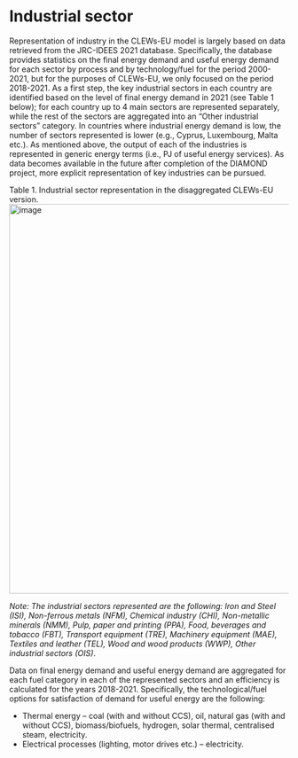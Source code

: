 # Industrial sector
Representation of industry in the CLEWs-EU model is largely based on data retrieved from the JRC-IDEES 2021 database. Specifically, the database provides statistics on the final energy demand and useful energy demand for each sector by process and by technology/fuel for the period 2000-2021, but for the purposes of CLEWs-EU, we only focused on the period 2018-2021. As a first step, the key industrial sectors in each country are identified based on the level of final energy demand in 2021 (see Table 1 below); for each country up to 4 main sectors are represented separately, while the rest of the sectors are aggregated into an “Other industrial sectors” category. In countries where industrial energy demand is low, the number of sectors represented is lower (e.g., Cyprus, Luxembourg, Malta etc.). As mentioned above, the output of each of the industries is represented in generic energy terms (i.e., PJ of useful energy services). As data becomes available in the future after completion of the DIAMOND project, more explicit representation of key industries can be pursued.

Table 1. Industrial sector representation in the disaggregated CLEWs-EU version.
<img width="673" height="703" alt="image" src="https://github.com/user-attachments/assets/8789d137-7e45-4daa-96f2-41bd9a28c643" />

_Note: The industrial sectors represented are the following: Iron and Steel (ISI), Non-ferrous metals (NFM), Chemical industry (CHI), Non-metallic minerals (NMM), Pulp, paper and printing (PPA), Food, beverages and tobacco (FBT), Transport equipment (TRE), Machinery equipment (MAE), Textiles and leather (TEL), Wood and wood products (WWP), Other industrial sectors (OIS)_.

Data on final energy demand and useful energy demand are aggregated for each fuel category in each of the represented sectors and an efficiency is calculated for the years 2018-2021. Specifically, the technological/fuel options for satisfaction of demand for useful energy are the following:
- Thermal energy – coal (with and without CCS), oil, natural gas (with and without CCS), biomass/biofuels, hydrogen, solar thermal, centralised steam, electricity.
- Electrical processes (lighting, motor drives etc.) – electricity.
